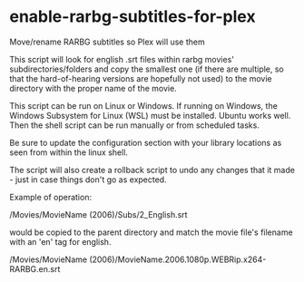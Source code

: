 # enable-rarbg-subtitles-for-plex
Move/rename RARBG subtitles so Plex will use them

This script will look for english .srt files within rarbg movies' subdirectories/folders and copy the smallest one (if there are multiple, so that the hard-of-hearing versions are hopefully not used) to the movie directory with the proper name of the movie.

This script can be run on Linux or Windows.  If running on Windows, the Windows Subsystem for Linux (WSL) must be installed.  Ubuntu works well.  Then the shell script can be run manually or from scheduled tasks.

Be sure to update the configuration section with your library locations as seen from within the linux shell.

The script will also create a rollback script to undo any changes that it made - just in case things don't go as expected.

Example of operation:

/Movies/MovieName (2006)/Subs/2_English.srt

would be copied to the parent directory and match the movie file's filename with an 'en' tag for english.

/Movies/MovieName (2006)/MovieName.2006.1080p.WEBRip.x264-RARBG.en.srt
